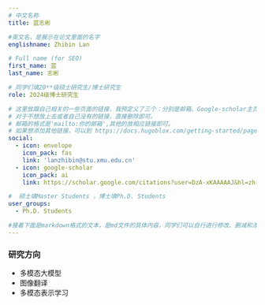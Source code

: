```yaml
---
# 中文名称
title: 蓝志彬

#英文名，是展示在论文里面的名字
englishname: Zhibin Lan

# Full name (for SEO)
first_name: 蓝
last_name: 志彬

# 同学们填20**级硕士研究生/博士研究生
role: 2024级博士研究生

# 这里放跟自己相关的一些页面的链接，我预定义了三个：分别是邮箱、Google-scholar主页和github主页
# 对于不想放上去或者自己没有的链接，直接删除即可。
# 邮箱的格式是'mailto:你的邮箱',其他的放相应链接即可。
# 如果想添加其他链接，可以到 https://docs.hugoblox.com/getting-started/page-builder/#icons 上去找图标，或者直接放在下面的详细介绍上
social:
  - icon: envelope
    icon_pack: fas
    link: 'lanzhibin@stu.xmu.edu.cn'
  - icon: google-scholar
    icon_pack: ai
    link: https://scholar.google.com/citations?user=DzA-xKAAAAAJ&hl=zh-CN

#  硕士填Master Students ，博士填Ph.D. Students
user_groups:
  - Ph.D. Students

#接着下面是markdown格式的文本，是md文件的具体内容，同学们可以自行进行修改、删减和添加
---
```

<!-- 以下内容一定要遵循markdown语法 -->
<!-- ###代表的是以三级标题的形式展示后面的文本，* 代表以列表的形式展示后面的文本-->

<!-- 这里可以先放一段简要自我介绍或者是自己想要放上去的一些链接 ，不想放的话也可以删了-->

### 研究方向
* 多模态大模型
* 图像翻译
* 多模态表示学习

<!-- 可以放校内外的一些荣誉，包括荣誉称号、奖学金、企业未来之星等等 -->
